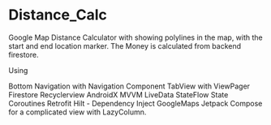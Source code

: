 # Distance_Calc


Google Map Distance Calculator with showing polylines in the map, with the start and end location marker. The Money is calculated from backend firestore.

Using

  Bottom Navigation with Navigation Component
  TabView with ViewPager
  Firestore Recyclerview
  AndroidX
  MVVM
  LiveData
  StateFlow
  State
  Coroutines
  Retrofit
  Hilt - Dependency Inject
  GoogleMaps
  Jetpack Compose for a complicated view with LazyColumn.
